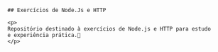     ## Exercícios de Node.Js e HTTP

    <p>
    Repositório destinado à exercícios de Node.js e HTTP para estudo
    e experiência prática.📜
    </p>